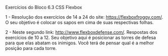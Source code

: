 Exercícios do Bloco 6.3 CSS Flexbox

1 - Resolução dos exercícios de 14 a 24 do site: https://flexboxfroggy.com/. O seu objetivo é colocar os sapos em cima de suas respectivas folhas.

2 - Neste segundo link: http://www.flexboxdefense.com/. Respostas dos exercícios de 10 a 12. Seu objetivo aqui é posicionar as torres de defesa para que elas abatam os inimigos. Você terá de pensar qual é a melhor posição para cada torre.
